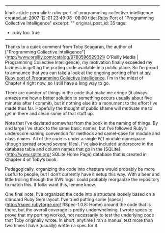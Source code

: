 ----- 
kind: article
permalink: ruby-port-of-programming-collective-intelligence
created_at: 2007-12-01 23:49:08 -08:00
title: Ruby Port of "Programming Collective Intelligence"
excerpt: ""
original_post_id: 35
tags: 
- ruby
toc: true
-----
Thanks to a quick comment from Toby Seagaran, the author of ["Programming Collective Intelligence"](http://www.oreilly.com/catalog/9780596529321/ O'Reilly Media | Programming Collective Intelligence), my motivation finally exceeded my laziness in getting the porting code available in a public place. So I&#8217;m proud to announce that you can take a look at the ongoing porting effort at [my Ruby port of Programming Collective Intelligence](http://github.com/alexvollmer/pci4r). I'm in the midst of Chapter 4 right now, so I still have a long way to go.


There are number of things in the code that make me cringe (it always amazes me how a better solution to something occurs usually about five minutes after I commit), but if nothing else it&#8217;s a monument to the effort I&#8217;ve made thus far. Hopefully the thought of public shame will motivate me to get in there and clean some of that stuff up.


Note that I&#8217;ve deviated somewhat from the book in the naming of things. By and large I&#8217;ve stuck to the same basic names, but I&#8217;ve followed Ruby&#8217;s underscore naming convention for methods and camel-case for module and class names. All of the code is under a single `PCI` module namespace (though spread around several files). I&#8217;ve also included underscore in the database table and column names that go in the [SQLite](http://www.sqlite.org/ SQLite Home Page) database that is created in Chapter 4 of Toby&#8217;s book.


Pedagogically, organizing the code into chapters would probably be more useful to people, but I don&#8217;t currently have it setup this way. With a beer and little trolling through the SVN logs I could probably reorganize the repository to match this. If folks want this, lemme know.


One final note, I&#8217;ve organized the code into a structure loosely based on a standard Ruby Gem layout. I&#8217;ve tried putting some [specs](http://rspec.rubyforge.org/ RSpec-1.0.8: Home) around the code that is there, but the overall coverage is pretty underwhelming. I wrote specs to prove that my porting worked, not necessarily to test the underlying code that Toby originally wrote. In short, anytime I ran a manual test more than two times I have (usually) written a spec for it.
